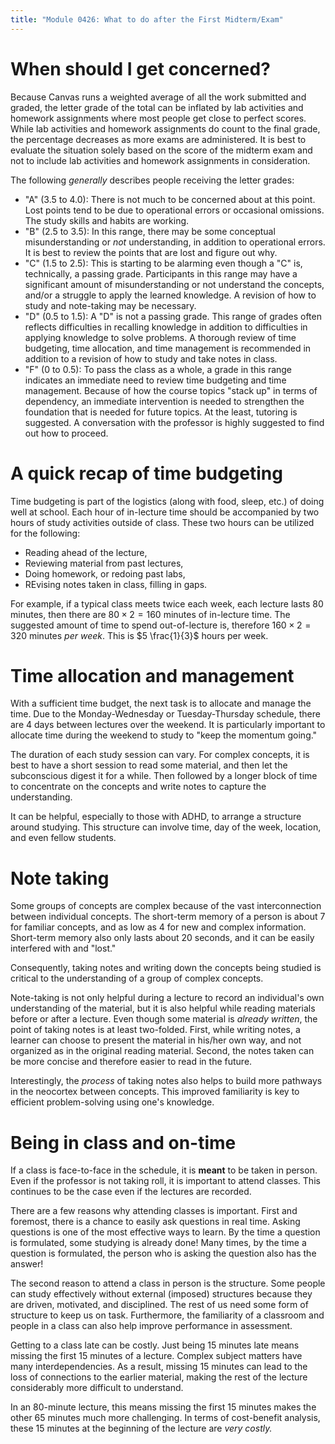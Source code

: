```yaml
---
title: "Module 0426: What to do after the First Midterm/Exam"
---
```


# When should I get concerned?

Because Canvas runs a weighted average of all the work submitted and graded, the letter grade of the total can be inflated by lab activities and homework assignments where most people get close to perfect scores. While lab activities and homework assignments do count to the final grade, the percentage decreases as more exams are administered. It is best to evaluate the situation solely based on the score of the midterm exam and not to include lab activities and homework assignments in consideration.

The following *generally* describes people receiving the letter grades:

* "A" (3.5 to 4.0): There is not much to be concerned about at this point. Lost points tend to be due to operational errors or occasional omissions. The study skills and habits are working.
* "B" (2.5 to 3.5): In this range, there may be some conceptual misunderstanding or *not* understanding, in addition to operational errors. It is best to review the points that are lost and figure out why.
* "C" (1.5 to 2.5): This is starting to be alarming even though a "C" is, technically, a passing grade. Participants in this range may have a significant amount of misunderstanding or not understand the concepts, and/or a struggle to apply the learned knowledge. A revision of how to study and note-taking may be necessary.
* "D" (0.5 to 1.5): A "D" is not a passing grade. This range of grades often reflects difficulties in recalling knowledge in addition to difficulties in applying knowledge to solve problems. A thorough review of time budgeting, time allocation, and time management is recommended in addition to a revision of how to study and take notes in class.
* "F" (0 to 0.5): To pass the class as a whole, a grade in this range indicates an immediate need to review time budgeting and time management. Because of how the course topics "stack up" in terms of dependency, an immediate intervention is needed to strengthen the foundation that is needed for future topics. At the least, tutoring is suggested. A conversation with the professor is highly suggested to find out how to proceed.

# A quick recap of time budgeting

Time budgeting is part of the logistics (along with food, sleep, etc.) of doing well at school. Each hour of in-lecture time should be accompanied by two hours of study activities outside of class. These two hours can be utilized for the following:

* Reading ahead of the lecture,
* Reviewing material from past lectures,
* Doing homework, or redoing past labs,
* REvising notes taken in class, filling in gaps.

For example, if a typical class meets twice each week, each lecture lasts 80 minutes, then there are $80 \times 2 = 160$ minutes of in-lecture time. The suggested amount of time to spend out-of-lecture is, therefore $160 \times 2 = 320$ minutes *per week*. This is $5 \frac{1}{3}$ hours per week.

# Time allocation and management

With a sufficient time budget, the next task is to allocate and manage the time. Due to the Monday-Wednesday or Tuesday-Thursday schedule, there are 4 days between lectures over the weekend. It is particularly important to allocate time during the weekend to study to "keep the momentum going."

The duration of each study session can vary. For complex concepts, it is best to have a short session to read some material, and then let the subconscious digest it for a while. Then followed by a longer block of time to concentrate on the concepts and write notes to capture the understanding.

It can be helpful, especially to those with ADHD, to arrange a structure around studying. This structure can involve time, day of the week, location, and even fellow students.

# Note taking

Some groups of concepts are complex because of the vast interconnection between individual concepts. The short-term memory of a person is about 7 for familiar concepts, and as low as 4 for new and complex information. Short-term memory also only lasts about 20 seconds, and it can be easily interfered with and "lost."

Consequently, taking notes and writing down the concepts being studied is critical to the understanding of a group of complex concepts. 

Note-taking is not only helpful during a lecture to record an individual's own understanding of the material, but it is also helpful while reading materials before or after a lecture. Even though some material is *already written*, the point of taking notes is at least two-folded. First, while writing notes, a learner can choose to present the material in his/her own way, and not organized as in the original reading material. Second, the notes taken can be more concise and therefore easier to read in the future.

Interestingly, the *process* of taking notes also helps to build more pathways in the neocortex between concepts. This improved familiarity is key to efficient problem-solving using one's knowledge.

# Being in class and on-time

If a class is face-to-face in the schedule, it is **meant** to be taken in person. Even if the professor is not taking roll, it is important to attend classes. This continues to be the case even if the lectures are recorded.

There are a few reasons why attending classes is important. First and foremost, there is a chance to easily ask questions in real time. Asking questions is one of the most effective ways to learn. By the time a question is formulated, some studying is already done! Many times, by the time a question is formulated, the person who is asking the question also has the answer!

The second reason to attend a class in person is the structure. Some people can study effectively without external (imposed) structures because they are driven, motivated, and disciplined. The rest of us need some form of structure to keep us on task. Furthermore, the familiarity of a classroom and people in a class can also help improve performance in assessment.

Getting to a class late can be costly. Just being 15 minutes late means missing the first 15 minutes of a lecture. Complex subject matters have many interdependencies. As a result, missing 15 minutes can lead to the loss of connections to the earlier material, making the rest of the lecture considerably more difficult to understand. 

In an 80-minute lecture, this means missing the first 15 minutes makes the other 65 minutes much more challenging. In terms of cost-benefit analysis, these 15 minutes at the beginning of the lecture are *very costly.*
